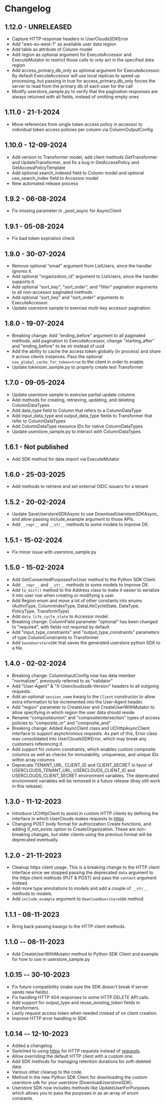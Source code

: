 # Changelog

## 1.12.0 - UNRELEASED

- Capture HTTP response headers in UserCloudsSDKError
- Add "aws-eu-west-1" as available user data region
- Add table as attribute of Column model
- Add region as optional argument for ExecuteAccessor and ExecuteMutator to restrict those calls to only act in the specified data region
- Add access_primary_db_only as optional argument for ExecuteAccessor. By default ExecuteAccessor will use local replicas to speed up processing, but passing in true for access_primary_db_only forces the server to read from the primary db of each user for the call
- Modify userstore_sample.py to verify that the pagination responses are always returned with all fields, instead of omitting empty ones

## 1.11.0 - 21-1-2024

- Move references from single token access policy in accessor to individual token access policies per column via ColumnOutputConfig

## 1.10.0 - 12-09-2024

- Add version to Transformer model, add client methods GetTransformer and UpdateTransformer, and fix a bug in GetAccessPolicy and GetAccessPolicyTemplate
- Add optional search_indexed field to Column model and optional use_search_index field to Accessor model
- New automated release process

## 1.9.2 - 06-08-2024

- Fix missing parameter in \_post_async for AsyncClient

## 1.9.1 - 05-08-2024

- Fix bad token expiration check

## 1.9.0 - 30-07-2024

- Remove optional "email" argument from ListUsers, since the handler ignores it.
- Add optional "organization_id" argument to ListUsers, since the handler supports it.
- Add optional "sort_key", "sort_order", and "filter" pagination arguments to all non-accessor paginated methods.
- Add optional "sort_key" and "sort_order" arguments to ExecuteAccessor.
- Update userstore sample to exercise multi-key accessor pagination.

## 1.8.0 - 19-07-2024

- Breaking change: Add "ending_before" argument to all paginated methods, add pagination to ExecuteAccessor, change "starting_after" and "ending_before" to be str instead of uuid
- Add the ability to cache the access token globally (in process) and share it across clients instances. Pass the optional `use_global_cache_for_token=true` to the client in order to enable.
- Update tokenizer_sample.py to properly create test Transformer

## 1.7.0 - 09-05-2024

- Update userstore sample to exercise partial update columns
- Add methods for creating, retrieving, updating, and deleting ColumnDataTypes
- Add data_type field to Column that refers to a ColumnDataType
- Add input_data_type and output_data_type fields to Transformer that refer to ColumnDataTypes
- Add ColumnDataType resource IDs for native ColumnDataTypes
- Update userstore_sample.py to interact with ColumnDataTypes

## 1.6.1 - Not published

- Add SDK method for data import via ExecuteMutator

## 1.6.0 - 25-03-2025

- Add methods to retrieve and set external OIDC issuers for a tenant

## 1.5.2 - 20-02-2024

- Update SaveUserstoreSDKAsync to use DownloadUserstoreSDKAsync, and allow passing include_example argument to those APIs.
- Add `__repr__` and `__str__` methods to some models to improve DX.

## 1.5.1 - 15-02-2024

- Fix minor issue with userstore_sample.py

## 1.5.0 - 15-02-2024

- Add GetConsentedPurposesForUser method to the Python SDK Client.
- Add `__repr__` and `__str__` methods to some models to improve DX.
- Add `to_dict()` method to the Address class to make it easier to serialize it into user row when creating or modifying a user.
- Add Region enum and move a lot of other constants into enums (AuthnType, ColumnIndexType, DataLifeCycleState, DataType, PolicyType, TransformType).
- Add `data_life_cycle_state` to Accessor model.
- Breaking change: ColumnField parameter "optional" has been changed to "required", with fields not required by default
- Add "input_type_constraints" and "output_type_constraints" parameters of type ColumnConstraints to Transformer
- Add `SaveUserstoreSDK` that saves the generated userstore python SDK to a file.

## 1.4.0 - 02-02-2024

- Breaking change: ColumnInputConfig now has data member "normalizer", previously referred to as "validator"
- Add "User-Agent" & "X-Usercloudssdk-Version" headers to all outgoing requests.
- Add an optional `session_name` kwarg to the `Client` constructor to allow extra information to be incremented into the User-Agent header.
- Add "region" parameter to CreateUser and CreateUserWithMutator to allow specifying in which region the user data should reside
- Rename "compositeunion" and "compositeintersection" types of access policies to "composite_or" and "composite_and"
- Breaking change: Added AsyncClient class and UCHttpAsyncClient interface to support asynchronous requests. As part of this, Error class was consolidated into UserCloudsSDKError, which may break any customers referencing it.
- Add support for column constraints, which enables custom composite columns as well as checks for immutability, uniqueness, and unique IDs within array columns
- Deprecate TENANT_URL, CLIENT_ID and CLIENT_SECRET in favor of USERCLOUDS_TENANT_URL, USERCLOUDS_CLIENT_ID and USERCLOUDS_CLIENT_SECRET environment variables. The deprecated environment variables will be removed in a future release (they still work in this release).

## 1.3.0 - 11-12-2023

- Introduce UCHttpClient to assist in custom HTTP clients by defining the interface in which UserClouds makes requests to [httpx](https://www.python-httpx.org/)
- Changing POST body format for authorization Create functions, and adding if_not_exists option to CreateOrganization. These are non-breaking changes, but older clients using the previous format will be deprecated eventually.

## 1.2.0 - 21-11-2023

- Cleanup httpx client usage.
  This is a breaking change to the HTTP client interface since we stopped passing the deprecated `data` argument to the httpx client methods (PUT & POST) and pass the `content` argument instead.
- Add more type annotations to models and add a couple of `__str__` methods to models.
- Add `include_example` argument to `DownloadUserstoreSDK` method.

## 1.1.1 - 08-11-2023

- Bring back passing kwargs to the HTTP client methods.

## 1.1.0 -- 08-11-2023

- Add CreateUserWithMutator method to Python SDK Client and example for how to use in userstore_sample.py

## 1.0.15 -- 30-10-2023

- Fix future compatibility (make sure the SDK doesn't break if server sends new fields).
- Fix handling HTTP 404 responses to some HTTP DELETE API calls.
- Add support for output_type and reuse_existing_token fields in transformers.
- Lazily request access token when needed instead of on client creation.
- Improve HTTP error handling in SDK

## 1.0.14 -- 12-10-2023

- Added a changelog
- Switched to using [httpx](https://www.python-httpx.org/) for HTTP requests instead of [requests](https://requests.readthedocs.io/en/master/).
- Allow overriding the default HTTP client with a custom one.
- Add SDK methods for managing retention durations for soft-deleted data.
- Various other cleanup to the code.
- Method in the new Python SDK Client for downloading the custom userstore sdk for your userstore (DownloadUserstoreSDK).
- Userstore SDK now includes methods like UpdateUserForPurposes which allows you to pass the purposes in as an array of enum constants.
